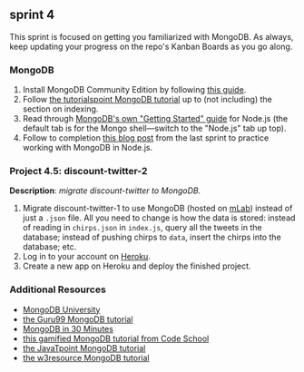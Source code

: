 ## sprint 4
This sprint is focused on getting you familiarized with MongoDB. As always, keep updating your progress on the repo's Kanban Boards as you go along.

### MongoDB
1. Install MongoDB Community Edition by following [this guide](https://docs.mongodb.com/manual/administration/install-community/).
2. Follow [the tutorialspoint MongoDB tutorial](https://www.tutorialspoint.com/mongodb/index.htm) up to (not including) the section on indexing.
3. Read through [MongoDB's own "Getting Started" guide](https://docs.mongodb.com/manual/tutorial/getting-started/) for Node.js (the default tab is for the Mongo shell&mdash;switch to the "Node.js" tab up top).
4. Follow to completion [this blog post](https://zellwk.com/blog/crud-express-mongodb/) from the last sprint to practice working with MongoDB in Node.js.

### Project 4.5: discount-twitter-2
__Description__: *migrate discount-twitter to MongoDB.*
1. Migrate discount-twitter-1 to use MongoDB (hosted on [mLab](https://mlab.com/)) instead of just a `.json` file. All you need to change is how the data is stored: instead of reading in `chirps.json` in `index.js`, query all the tweets in the database; instead of pushing chirps to `data`, insert the chirps into the database; etc.
2. Log in to your account on [Heroku](https://www.heroku.com/).
3. Create a new app on Heroku and deploy the finished project.

### Additional Resources
+ [MongoDB University](https://university.mongodb.com/)
+ [the Guru99 MongoDB tutorial](https://www.guru99.com/mongodb-tutorials.html)
+ [MongoDB in 30 Minutes](https://www.youtube.com/watch?v=pWbMrx5rVBE)
+ [this gamified MongoDB tutorial from Code School](https://www.codeschool.com/courses/the-magical-marvels-of-mongodb)
+ [the JavaTpoint MongoDB tutorial](https://www.javatpoint.com/mongodb-tutorial)
+ [the w3resource MongoDB tutorial](https://www.w3resource.com/mongodb/introduction-mongodb.php)
